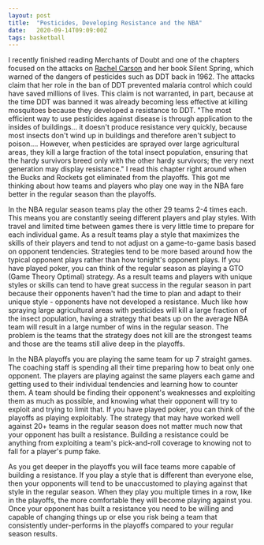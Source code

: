 ```yaml
---
layout: post
title:  "Pesticides, Developing Resistance and the NBA"
date:   2020-09-14T09:09:00Z
tags: basketball
---
```


I recently finished reading Merchants of Doubt and one of the chapters focused on the attacks on [Rachel Carson](https://www.rachelcarson.org/) and her book Silent Spring, which warned of the dangers of pesticides such as DDT back in 1962. The attacks claim that her role in the ban of DDT prevented malaria control which could have saved millions of lives. This claim is not warranted, in part, because at the time DDT was banned it was already becoming less effective at killing mosquitoes because they developed a resistance to DDT. "The most efficient way to use pesticides against disease is through application to the insides of buildings... it doesn't produce resistance very quickly, because most insects don't wind up in buildings and therefore aren't subject to poison.... However, when pesticides are sprayed over large agricultural areas, they kill a large fraction of the total insect population, ensuring that the hardy survivors breed only with the other hardy survivors; the very next generation may display resistance." I read this chapter right around when the Bucks and Rockets got eliminated from the playoffs. This got me thinking about how teams and players who play one way in the NBA fare better in the regular season than the playoffs.

In the NBA regular season teams play the other 29 teams 2-4 times each. This means you are constantly seeing different players and play styles. With travel and limited time between games there is very little time to prepare for each individual game. As a result teams play a style that maximizes the skills of their players and tend to not adjust on a game-to-game basis based on opponent tendencies. Strategies tend to be more based around how the typical opponent plays rather than how tonight's opponent plays. If you have played poker, you can think of the regular season as playing a GTO (Game Theory Optimal) strategy. As a result teams and players with unique styles or skills can tend to have great success in the regular season in part because their opponents haven't had the time to plan and adapt to their unique style - opponents have not developed a resistance. Much like how spraying large agricultural areas with pesticides will kill a large fraction of the insect population, having a strategy that beats up on the average NBA team will result in a large number of wins in the regular season. The problem is the teams that the strategy does not kill are the strongest teams and those are the teams still alive deep in the playoffs.

In the NBA playoffs you are playing the same team for up 7 straight games. The coaching staff is spending all their time preparing how to beat only one opponent. The players are playing against the same players each game and getting used to their individual tendencies and learning how to counter them. A team should be finding their opponent's weaknesses and exploiting them as much as possible, and knowing what their opponent will try to exploit and trying to limit that. If you have played poker, you can think of the playoffs as playing exploitably. The strategy that may have worked well against 20+ teams in the regular season does not matter much now that your opponent has built a resistance. Building a resistance could be anything from exploiting a team's pick-and-roll coverage to knowing not to fall for a player's pump fake.

As you get deeper in the playoffs you will face teams more capable of building a resistance. If you play a style that is different than everyone else, then your opponents will tend to be unaccustomed to playing against that style in the regular season. When they play you multiple times in a row, like in the playoffs, the more comfortable they will become playing against you. Once your opponent has built a resistance you need to be willing and capable of changing things up or else you risk being a team that consistently under-performs in the playoffs compared to your regular season results.
